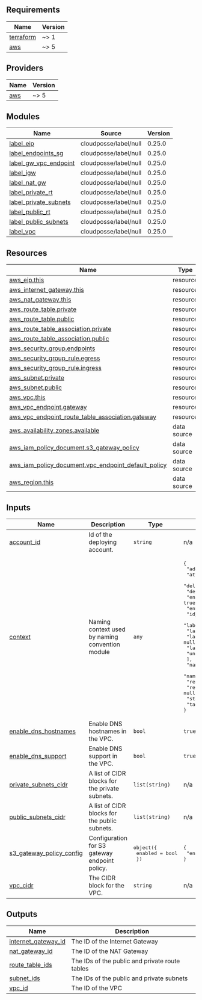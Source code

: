 <!-- BEGIN_TF_DOCS -->
## Requirements

| Name | Version |
|------|---------|
| <a name="requirement_terraform"></a> [terraform](#requirement\_terraform) | ~> 1 |
| <a name="requirement_aws"></a> [aws](#requirement\_aws) | ~> 5 |

## Providers

| Name | Version |
|------|---------|
| <a name="provider_aws"></a> [aws](#provider\_aws) | ~> 5 |

## Modules

| Name | Source | Version |
|------|--------|---------|
| <a name="module_label_eip"></a> [label\_eip](#module\_label\_eip) | cloudposse/label/null | 0.25.0 |
| <a name="module_label_endpoints_sg"></a> [label\_endpoints\_sg](#module\_label\_endpoints\_sg) | cloudposse/label/null | 0.25.0 |
| <a name="module_label_gw_vpc_endpoint"></a> [label\_gw\_vpc\_endpoint](#module\_label\_gw\_vpc\_endpoint) | cloudposse/label/null | 0.25.0 |
| <a name="module_label_igw"></a> [label\_igw](#module\_label\_igw) | cloudposse/label/null | 0.25.0 |
| <a name="module_label_nat_gw"></a> [label\_nat\_gw](#module\_label\_nat\_gw) | cloudposse/label/null | 0.25.0 |
| <a name="module_label_private_rt"></a> [label\_private\_rt](#module\_label\_private\_rt) | cloudposse/label/null | 0.25.0 |
| <a name="module_label_private_subnets"></a> [label\_private\_subnets](#module\_label\_private\_subnets) | cloudposse/label/null | 0.25.0 |
| <a name="module_label_public_rt"></a> [label\_public\_rt](#module\_label\_public\_rt) | cloudposse/label/null | 0.25.0 |
| <a name="module_label_public_subnets"></a> [label\_public\_subnets](#module\_label\_public\_subnets) | cloudposse/label/null | 0.25.0 |
| <a name="module_label_vpc"></a> [label\_vpc](#module\_label\_vpc) | cloudposse/label/null | 0.25.0 |

## Resources

| Name | Type |
|------|------|
| [aws_eip.this](https://registry.terraform.io/providers/hashicorp/aws/latest/docs/resources/eip) | resource |
| [aws_internet_gateway.this](https://registry.terraform.io/providers/hashicorp/aws/latest/docs/resources/internet_gateway) | resource |
| [aws_nat_gateway.this](https://registry.terraform.io/providers/hashicorp/aws/latest/docs/resources/nat_gateway) | resource |
| [aws_route_table.private](https://registry.terraform.io/providers/hashicorp/aws/latest/docs/resources/route_table) | resource |
| [aws_route_table.public](https://registry.terraform.io/providers/hashicorp/aws/latest/docs/resources/route_table) | resource |
| [aws_route_table_association.private](https://registry.terraform.io/providers/hashicorp/aws/latest/docs/resources/route_table_association) | resource |
| [aws_route_table_association.public](https://registry.terraform.io/providers/hashicorp/aws/latest/docs/resources/route_table_association) | resource |
| [aws_security_group.endpoints](https://registry.terraform.io/providers/hashicorp/aws/latest/docs/resources/security_group) | resource |
| [aws_security_group_rule.egress](https://registry.terraform.io/providers/hashicorp/aws/latest/docs/resources/security_group_rule) | resource |
| [aws_security_group_rule.ingress](https://registry.terraform.io/providers/hashicorp/aws/latest/docs/resources/security_group_rule) | resource |
| [aws_subnet.private](https://registry.terraform.io/providers/hashicorp/aws/latest/docs/resources/subnet) | resource |
| [aws_subnet.public](https://registry.terraform.io/providers/hashicorp/aws/latest/docs/resources/subnet) | resource |
| [aws_vpc.this](https://registry.terraform.io/providers/hashicorp/aws/latest/docs/resources/vpc) | resource |
| [aws_vpc_endpoint.gateway](https://registry.terraform.io/providers/hashicorp/aws/latest/docs/resources/vpc_endpoint) | resource |
| [aws_vpc_endpoint_route_table_association.gateway](https://registry.terraform.io/providers/hashicorp/aws/latest/docs/resources/vpc_endpoint_route_table_association) | resource |
| [aws_availability_zones.available](https://registry.terraform.io/providers/hashicorp/aws/latest/docs/data-sources/availability_zones) | data source |
| [aws_iam_policy_document.s3_gateway_policy](https://registry.terraform.io/providers/hashicorp/aws/latest/docs/data-sources/iam_policy_document) | data source |
| [aws_iam_policy_document.vpc_endpoint_default_policy](https://registry.terraform.io/providers/hashicorp/aws/latest/docs/data-sources/iam_policy_document) | data source |
| [aws_region.this](https://registry.terraform.io/providers/hashicorp/aws/latest/docs/data-sources/region) | data source |

## Inputs

| Name | Description | Type | Default | Required |
|------|-------------|------|---------|:--------:|
| <a name="input_account_id"></a> [account\_id](#input\_account\_id) | Id of the deploying account. | `string` | n/a | yes |
| <a name="input_context"></a> [context](#input\_context) | Naming context used by naming convention module | `any` | <pre>{<br>  "additional_tag_map": {},<br>  "attributes": [],<br>  "delimiter": null,<br>  "descriptor_formats": {},<br>  "enabled": true,<br>  "environment": null,<br>  "id_length_limit": null,<br>  "label_key_case": null,<br>  "label_order": [],<br>  "label_value_case": null,<br>  "labels_as_tags": [<br>    "unset"<br>  ],<br>  "name": null,<br>  "namespace": null,<br>  "regex_replace_chars": null,<br>  "resource_type": null,<br>  "stage": null,<br>  "tags": {}<br>}</pre> | no |
| <a name="input_enable_dns_hostnames"></a> [enable\_dns\_hostnames](#input\_enable\_dns\_hostnames) | Enable DNS hostnames in the VPC. | `bool` | `true` | no |
| <a name="input_enable_dns_support"></a> [enable\_dns\_support](#input\_enable\_dns\_support) | Enable DNS support in the VPC. | `bool` | `true` | no |
| <a name="input_private_subnets_cidr"></a> [private\_subnets\_cidr](#input\_private\_subnets\_cidr) | A list of CIDR blocks for the private subnets. | `list(string)` | n/a | yes |
| <a name="input_public_subnets_cidr"></a> [public\_subnets\_cidr](#input\_public\_subnets\_cidr) | A list of CIDR blocks for the public subnets. | `list(string)` | n/a | yes |
| <a name="input_s3_gateway_policy_config"></a> [s3\_gateway\_policy\_config](#input\_s3\_gateway\_policy\_config) | Configuration for S3 gateway endpoint policy. | <pre>object({<br>    enabled = bool<br>  })</pre> | <pre>{<br>  "enabled": false<br>}</pre> | no |
| <a name="input_vpc_cidr"></a> [vpc\_cidr](#input\_vpc\_cidr) | The CIDR block for the VPC. | `string` | n/a | yes |

## Outputs

| Name | Description |
|------|-------------|
| <a name="output_internet_gateway_id"></a> [internet\_gateway\_id](#output\_internet\_gateway\_id) | The ID of the Internet Gateway |
| <a name="output_nat_gateway_id"></a> [nat\_gateway\_id](#output\_nat\_gateway\_id) | The ID of the NAT Gateway |
| <a name="output_route_table_ids"></a> [route\_table\_ids](#output\_route\_table\_ids) | The IDs of the public and private route tables |
| <a name="output_subnet_ids"></a> [subnet\_ids](#output\_subnet\_ids) | The IDs of the public and private subnets |
| <a name="output_vpc_id"></a> [vpc\_id](#output\_vpc\_id) | The ID of the VPC |
<!-- END_TF_DOCS -->